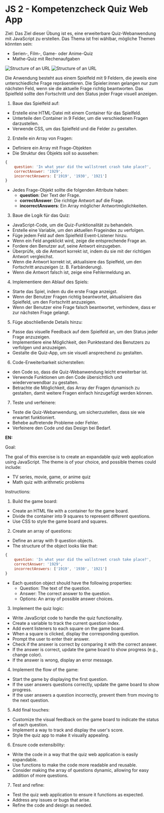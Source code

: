 # JS 2 - Kompetenzcheck Quiz Web App

Ziel: Das Ziel dieser Übung ist es, eine erweiterbare Quiz-Webanwendung mit JavaScript zu erstellen. Das Thema ist frei wählbar, mögliche Themen könnten sein:  

- Serien-, Film-, Game- oder Anime-Quiz  
- Mathe-Quiz mit Rechenaufgaben 

![Structure of an URL](../img/bsp_quiz_joe.png "HTTP Request")
![Structure of an URL](../img/bsp_quiz_vidan.png "HTTP Request")

Die Anwendung besteht aus einem Spielfeld mit 9 Feldern, die jeweils eine unterschiedliche Frage repräsentieren. Die Spieler:innen gelangen nur zum nächsten Feld, wenn sie die aktuelle Frage richtig beantworten. Das Spielfeld sollte den Fortschritt und den Status jeder Frage visuell anzeigen.  

1. Baue das Spielfeld auf:  
- Erstelle eine HTML-Datei mit einem Container für das Spielfeld.  
- Unterteile den Container in 9 Felder, um die verschiedenen Fragen darzustellen.  
- Verwende CSS, um das Spielfeld und die Felder zu gestalten.

2. Erstelle ein Array von Fragen:
- Definiere ein Array mit Frage-Objekten
- Die Struktur des Objekts soll so aussehen:
```javascript
{
    question: 'In what year did the wallstreet crash take place?',
    correctAnswer: '1929',
    incorrectAnswers: ['1919', '1930', '1921']
}
```
- Jedes Frage-Objekt sollte die folgenden Attribute haben:
    - **question**: Der Text der Frage.  
    - **correctAnswer**: Die richtige Antwort auf die Frage.  
    - **incorrectAnswers**: Ein Array möglicher Antwortmöglichkeiten.

3. Baue die Logik für das Quiz:  
- JavaScript-Code, um die Quiz-Funktionalität zu behandeln.  
- Erstelle eine Variable, um den aktuellen Frageindex zu verfolgen.  
- Füge jedem Feld auf dem Spielfeld Event-Listener hinzu.  
- Wenn ein Feld angeklickt wird, zeige die entsprechende Frage an.  
- Fordere den Benutzer auf, seine Antwort einzugeben.  
- Überprüfe, ob die Antwort korrekt ist, indem du sie mit der richtigen Antwort vergleichst.  
- Wenn die Antwort korrekt ist, aktualisiere das Spielfeld, um den Fortschritt anzuzeigen (z. B. Farbänderung).  
- Wenn die Antwort falsch ist, zeige eine Fehlermeldung an.

4. Implementiere den Ablauf des Spiels:  
- Starte das Spiel, indem du die erste Frage anzeigst.  
- Wenn der Benutzer Fragen richtig beantwortet, aktualisiere das Spielfeld, um den Fortschritt anzuzeigen.  
- Wenn der Benutzer eine Frage falsch beantwortet, verhindere, dass er zur nächsten Frage gelangt.

5. Füge abschließende Details hinzu:  
- Passe das visuelle Feedback auf dem Spielfeld an, um den Status jeder Frage anzuzeigen.  
- Implementiere eine Möglichkeit, den Punktestand des Benutzers zu verfolgen und anzuzeigen.  
- Gestalte die Quiz-App, um sie visuell ansprechend zu gestalten.

6. Code-Erweiterbarkeit sicherstellen:  
-  den Code so, dass die Quiz-Webanwendung leicht erweiterbar ist. 
- Verwende Funktionen um den Code übersichtlich und wiederverwendbar zu gestalten.  
- Betrachte die Möglichkeit, das Array der Fragen dynamisch zu gestalten, damit weitere Fragen einfach hinzugefügt werden können.  

7. Teste und verfeinere:  
- Teste die Quiz-Webanwendung, um sicherzustellen, dass sie wie erwartet funktioniert.  
- Behebe auftretende Probleme oder Fehler.  
- Verfeinere den Code und das Design bei Bedarf.

**EN:**

Goal:  

The goal of this exercise is to create an expandable quiz web application using JavaScript. The theme is of your choice, and possible themes could include:  

- TV series, movie, game, or anime quiz  
- Math quiz with arithmetic problems  

Instructions:  

1. Build the game board:  
- Create an HTML file with a container for the game board.  
- Divide the container into 9 squares to represent different questions.  
- Use CSS to style the game board and squares.  

2. Create an array of questions:  
- Define an array with 9 question objects.
- The structure of the object looks like that:
```javascript
{
    question: 'In what year did the wallstreet crash take place?',
    correctAnswer: '1929',
    incorrectAnswers: ['1919', '1930', '1921']
}
```
- Each question object should have the following properties:  
    - Question: The text of the question.  
    - Answer: The correct answer to the question.  
    - Options: An array of possible answer choices.  

3. Implement the quiz logic:  
- Write JavaScript code to handle the quiz functionality.  
- Create a variable to track the current question index.  
- Add event listeners to each square on the game board.  
- When a square is clicked, display the corresponding question.  
- Prompt the user to enter their answer.  
- Check if the answer is correct by comparing it with the correct answer.  
- If the answer is correct, update the game board to show progress (e.g., change color).  
- If the answer is wrong, display an error message.  

4. Implement the flow of the game:  
- Start the game by displaying the first question.  
- If the user answers questions correctly, update the game board to show progress.  
- If the user answers a question incorrectly, prevent them from moving to the next question.  

5. Add final touches:  
- Customize the visual feedback on the game board to indicate the status of each question.  
- Implement a way to track and display the user's score.  
- Style the quiz app to make it visually appealing.  

6. Ensure code extensibility:  
- Write the code in a way that the quiz web application is easily expandable. 
- Use functions to make the code more readable and reusable.  
- Consider making the array of questions dynamic, allowing for easy addition of more questions.  

7. Test and refine:  
- Test the quiz web application to ensure it functions as expected.  
- Address any issues or bugs that arise.  
- Refine the code and design as needed.  